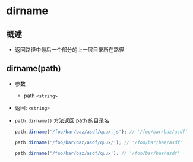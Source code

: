 # dirname

## 概述

+ 返回路径中最后一个部分的上一层目录所在路径

## dirname(path)

+ 参数

  + path `<string>`

+ 返回: `<string>`

+ `path.dirname()` 方法返回 path 的目录名

  ```js
  path.dirname('/foo/bar/baz/asdf/quux.js'); // '/foo/bar/baz/asdf'

  path.dirname('/foo/bar/baz/asdf/quux/'); // '/foo/bar/baz/asdf'

  path.dirname('/foo/bar/baz/asdf/quux'); // '/foo/bar/baz/asdf'
  ```
